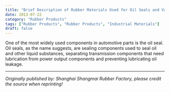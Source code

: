 ```yaml
---
title: "Brief Description of Rubber Materials Used for Oil Seals and Various Silicone and V-Type Seal Rings"
date: 2013-07-22
category: "Rubber Products"
tags: ["Rubber Products", "Rubber Products", "Industrial Materials"]
draft: false
---
```


One of the most widely used components in automotive parts is the oil seal. Oil seals, as the name suggests, are sealing components used to seal oil and other liquid substances, separating transmission components that need lubrication from power output components and preventing lubricating oil leakage.

---

*Originally published by: Shanghai Shangmai Rubber Factory, please credit the source when reprinting!*